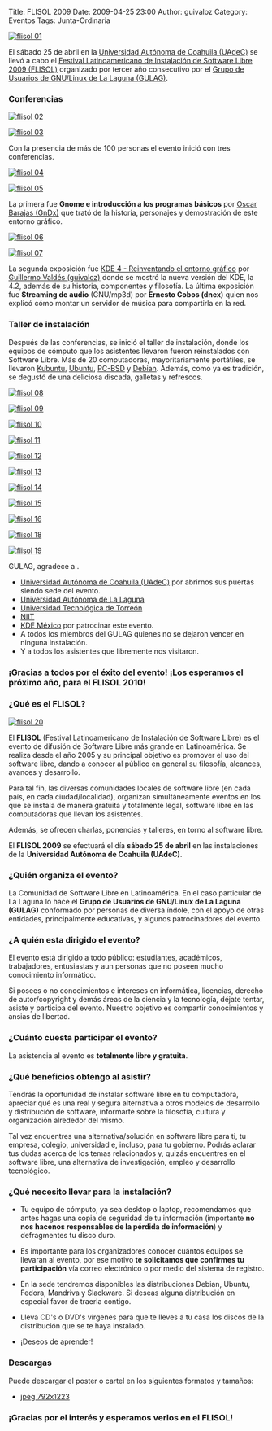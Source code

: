 Title: FLISOL 2009
Date: 2009-04-25 23:00
Author: guivaloz
Category: Eventos
Tags: Junta-Ordinaria

[![flisol 01]({attach}2009-04-25-flisol/guivaloz-19-gulag-flisol-2009-small.jpg)]({attach}2009-04-25-flisol/guivaloz-19-gulag-flisol-2009.jpg)

El sábado 25 de abril en la [Universidad Autónoma de Coahuila (UAdeC)](http://www.uadec.mx) se llevó a cabo el [Festival Latinoamericano de Instalación de Software Libre 2009 (FLISOL)](http://www.flisol.net)  organizado por tercer año consecutivo por el [Grupo de Usuarios de GNU/Linux de La Laguna (GULAG)](http://www.gulag.org.mx).

### Conferencias

[![flisol 02]({attach}2009-04-25-flisol/guivaloz-01-inauguracion-small.jpg)]({attach}2009-04-25-flisol/guivaloz-01-inauguracion.jpg)

[![flisol 03]({attach}2009-04-25-flisol/guivaloz-02-conferencias-small.jpg)]({attach}2009-04-25-flisol/guivaloz-02-conferencias.jpg)

Con la presencia de más de 100 personas el evento inició con tres conferencias.

[![flisol 04]({attach}2009-04-25-flisol/guivaloz-06-asistentes-small.jpg)]({attach}2009-04-25-flisol/guivaloz-06-asistentes.jpg)

[![flisol 05]({attach}2009-04-25-flisol/guivaloz-03-conferencia-gnome-small.jpg)]({attach}2009-04-25-flisol/guivaloz-03-conferencia-gnome.jpg)

La primera fue __Gnome e introducción a los programas básicos__ por [Oscar Barajas (GnDx)](http://gndx.org) que trató de la historia, personajes y demostración de este entorno gráfico.

[![flisol 06]({attach}2009-04-25-flisol/guivaloz-04-conferencia-kde4-small.jpg)]({attach}2009-04-25-flisol/guivaloz-04-conferencia-kde4.jpg)

[![flisol 07]({attach}2009-04-25-flisol/guivaloz-05-conferencia-gnump3d-small.jpg)]({attach}2009-04-25-flisol/guivaloz-05-conferencia-gnump3d.jpg)

La segunda exposición fue [KDE 4 - Reinventando el entorno gráfico](http://www.movimientolibre.com/presentaciones/kde-4-reinventando-el-entorno-grafico.html) por [Guillermo Valdés (guivaloz)](http://www.movimientolibre.com) donde se mostró la nueva versión del KDE, la 4.2, además de su historia, componentes y filosofía. La última exposición fue __Streaming de audio__ (GNU/mp3d) por __Ernesto Cobos (dnex)__ quien nos explicó cómo montar un servidor de música para compartirla en la red.

### Taller de instalación

Después de las conferencias, se inició el taller de instalación, donde los equipos de cómputo que los asistentes llevaron fueron reinstalados con Software Libre. Más de 20 computadoras, mayoritariamente portátiles, se llevaron [Kubuntu](http://www.kubuntu.org), [Ubuntu](http://www.ubuntu.com), [PC-BSD](http://www.pcbsd.org) y [Debian](http://www.debian.org). Además, como ya es tradición, se degustó de una deliciosa discada, galletas y refrescos.

[![flisol 08]({attach}2009-04-25-flisol/guivaloz-07-regalando-discos-small.jpg)]({attach}2009-04-25-flisol/guivaloz-07-regalando-discos.jpg)

[![flisol 09]({attach}2009-04-25-flisol/guivaloz-08-instalando-software-libre-small.jpg)]({attach}2009-04-25-flisol/guivaloz-08-instalando-software-libre.jpg)

[![flisol 10]({attach}2009-04-25-flisol/guivaloz-09-kde35-en-acer-one-small.jpg)]({attach}2009-04-25-flisol/guivaloz-09-kde35-en-acer-one.jpg)

[![flisol 11]({attach}2009-04-25-flisol/guivaloz-10-disco-de-kubuntu-small.jpg)]({attach}2009-04-25-flisol/guivaloz-10-disco-de-kubuntu.jpg)

[![flisol 12]({attach}2009-04-25-flisol/guivaloz-11-bajo-la-carpa-small.jpg)]({attach}2009-04-25-flisol/guivaloz-11-bajo-la-carpa.jpg)

[![flisol 13]({attach}2009-04-25-flisol/guivaloz-12-heroes-del-software-libre-small.jpg)]({attach}2009-04-25-flisol/guivaloz-12-heroes-del-software-libre.jpg)

[![flisol 14]({attach}2009-04-25-flisol/guivaloz-13-diablitas-usando-kde42-small.jpg)]({attach}2009-04-25-flisol/guivaloz-13-diablitas-usando-kde42.jpg)

[![flisol 15]({attach}2009-04-25-flisol/guivaloz-14-una-instalacion-exitosa-mas-small.jpg)]({attach}2009-04-25-flisol/guivaloz-14-una-instalacion-exitosa-mas.jpg)

[![flisol 16]({attach}2009-04-25-flisol/guivaloz-15-laptop-gateway-con-kubuntu-small.jpg)]({attach}2009-04-25-flisol/guivaloz-15-laptop-gateway-con-kubuntu.jpg)

[//]: # " [![flisol 17]({attach}2009-04-25-flisol/guivaloz-16-laptop-macbook-con-kubuntu-small.jpg)]({attach}2009-04-25-flisol/guivaloz-16-laptop-macbook-con-kubuntu.jpg) "

[![flisol 18]({attach}2009-04-25-flisol/guivaloz-17-trabajo-en-equipo-small.jpg)]({attach}2009-04-25-flisol/guivaloz-17-trabajo-en-equipo.jpg)

[![flisol 19]({attach}2009-04-25-flisol/guivaloz-18-discada-small.jpg)]({attach}2009-04-25-flisol/guivaloz-18-discada.jpg)

GULAG, agradece a..
* [Universidad Autónoma de Coahuila (UAdeC)](http://www.uadec.mx)  por abrirnos sus puertas siendo sede del evento.
* [Universidad Autónoma de La Laguna](http://www.ual.mx)
* [Universidad Tecnológica de Torreón](http://www.utt.edu.mx)
* [NIIT](http://www.niit-laguna.com)
* [KDE México](http://www.kde.org.mx) por patrocinar este evento.
* A todos los miembros del GULAG quienes no se dejaron vencer en ninguna instalación.
* Y a todos los asistentes que libremente nos visitaron.

### ¡Gracias a todos por el éxito del evento! ¡Los esperamos el próximo año, para el FLISOL 2010!

<!-- break -->

### ¿Qué es el FLISOL?

[![flisol 20]({attach}2009-04-25-flisol/poster-flisol-2009-small.png)]({attach}2009-04-25-flisol/poster-flisol-2009-792x1223.jpg)

El __FLISOL__ (Festival Latinoamericano de Instalación de Software Libre) es el evento de difusión de Software Libre más grande en Latinoamérica. Se realiza desde el año 2005 y su principal objetivo es promover el uso del software libre, dando a conocer al público en general su filosofía, alcances, avances y desarrollo.

Para tal fin, las diversas comunidades locales de software libre (en cada país, en cada ciudad/localidad), organizan simultáneamente eventos en los que se instala de manera gratuita y totalmente legal, software libre en las computadoras que llevan los asistentes.

Además, se ofrecen charlas, ponencias y talleres, en torno al software libre.

El __FLISOL 2009__ se efectuará el día __sábado 25 de abril__ en las instalaciones de la __Universidad Autónoma de Coahuila (UAdeC)__.

### ¿Quién organiza el evento?

La Comunidad de Software Libre en Latinoamérica. En el caso particular de La Laguna lo hace el __Grupo de Usuarios de GNU/Linux de La Laguna (GULAG)__ conformado por personas de diversa índole, con el apoyo de otras entidades, principalmente educativas, y algunos patrocinadores del evento.

### ¿A quién esta dirigido el evento?

El evento está dirigido a todo público: estudiantes, académicos, trabajadores, entusiastas y aun personas que no poseen mucho conocimiento informático.

Si posees o no conocimientos e intereses en informática, licencias, derecho de autor/copyright y demás áreas de la ciencia y la tecnología, déjate tentar, asiste y participa del evento. Nuestro objetivo es compartir conocimientos y ansias de libertad.

### ¿Cuánto cuesta participar el evento?

La asistencia al evento es __totalmente libre y gratuita__.

### ¿Qué beneficios obtengo al asistir?

Tendrás la oportunidad de instalar software libre en tu computadora, apreciar qué es una real y segura alternativa a otros modelos de desarrollo y distribución de software, informarte sobre la filosofía, cultura y organización alrededor del mismo.

Tal vez encuentres una alternativa/solución en software libre para ti, tu empresa, colegio, universidad e, incluso, para tu gobierno. Podrás aclarar tus dudas acerca de los temas relacionados y, quizás encuentres en el software libre, una alternativa de investigación, empleo y desarrollo tecnológico.

### ¿Qué necesito llevar para la instalación?

* Tu equipo de cómputo, ya sea desktop o laptop, recomendamos que antes hagas una copia de seguridad de tu información (importante __no nos hacenos responsables de la pérdida de información__) y defragmentes tu disco duro.

* Es importante para los organizadores conocer cuántos equipos se llevaran al evento, por ese motivo __te solicitamos que confirmes tu participación__ vía correo electrónico o por medio del sistema de registro.

* En la sede tendremos disponibles las distribuciones Debian, Ubuntu, Fedora, Mandriva y Slackware. Si deseas alguna distribución en especial favor de traerla contigo.

* Lleva CD's o DVD's vírgenes para que te lleves a tu casa los discos de la distribución que se te haya instalado.

* ¡Deseos de aprender!

### Descargas

Puede descargar el poster o cartel en los siguientes formatos y tamaños:

* [jpeg 792x1223](2009-04-25-flisol/poster-flisol-2009-792x1223.jpg)

[//]: # " * [jpeg 2200x3398](2009-04-25-flisol/poster-flisol-2009-2200x3398.jpg) "
[//]: # " * [png 792x1223](2009-04-25-flisol/poster-flisol-2009-792x1223.png) "
[//]: # " * [png 2200x3398](2009-04-25-flisol/poster-flisol-2009-2200x3398.png) "

### ¡Gracias por el interés y esperamos verlos en el FLISOL!
